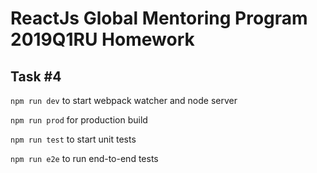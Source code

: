 # ReactJs Global Mentoring Program 2019Q1RU Homework

## Task #4

`npm run dev` to start webpack watcher and node server

`npm run prod` for production build

`npm run test` to start unit tests

`npm run e2e` to run end-to-end tests
